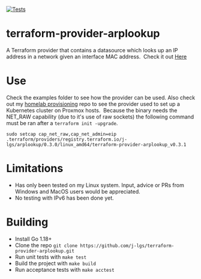 [![Tests](https://github.com/j-lgs/terraform-provider-arplookup/actions/workflows/test.yml/badge.svg)](https://github.com/j-lgs/terraform-provider-arplookup/actions/workflows/test.yml)

# terraform-provider-arplookup
A Terraform provider that contains a datasource which looks up an IP address in a network given an interface MAC address.
​
Check it out [Here](https://registry.terraform.io/providers/j-lgs/arplookup/latest)
​
# Use
Check the examples folder to see how the provider can be used. Also check out my [homelab provisioning](https://github.com/j-lgs/provisioning) repo to see the provider used to set up a Kubernetes cluster on Proxmox hosts.
​
Because the binary needs the NET_RAW capability (due to it's use of raw sockets) the following command must be ran after a `terraform init -upgrade`.
```
sudo setcap cap_net_raw,cap_net_admin=eip .terraform/providers/registry.terraform.io/j-lgs/arplookup/0.3.0/linux_amd64/terraform-provider-arplookup_v0.3.1
```

# Limitations
+ Has only been tested on my Linux system. Input, advice or PRs from Windows and MacOS users would be appreciated.
+ No testing with IPv6 has been done yet.

# Building
+ Install Go 1.18+
+ Clone the repo `git clone https://github.com/j-lgs/terraform-provider-arplookup.git`
+ Run unit tests with `make test`
+ Build the project with `make build`
+ Run acceptance tests with `make acctest`
